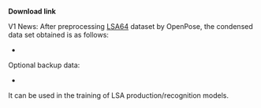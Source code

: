 **Download link**

V1 News: After preprocessing [LSA64](https://facundoq.github.io/datasets/lsa64/) dataset by OpenPose, the condensed data set obtained is as follows:

- 

Optional backup data: 

- 

It can be used in the training of LSA production/recognition models.